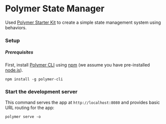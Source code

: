 # Polymer State Manager

Used [Polymer Starter Kit](https://github.com/PolymerElements/polymer-starter-kit) to create a simple state management system using behaviors.

### Setup

##### Prerequisites

First, install [Polymer CLI](https://github.com/Polymer/polymer-cli) using
[npm](https://www.npmjs.com) (we assume you have pre-installed [node.js](https://nodejs.org)).

    npm install -g polymer-cli
    
### Start the development server

This command serves the app at `http://localhost:8080` and provides basic URL
routing for the app:

    polymer serve -o
